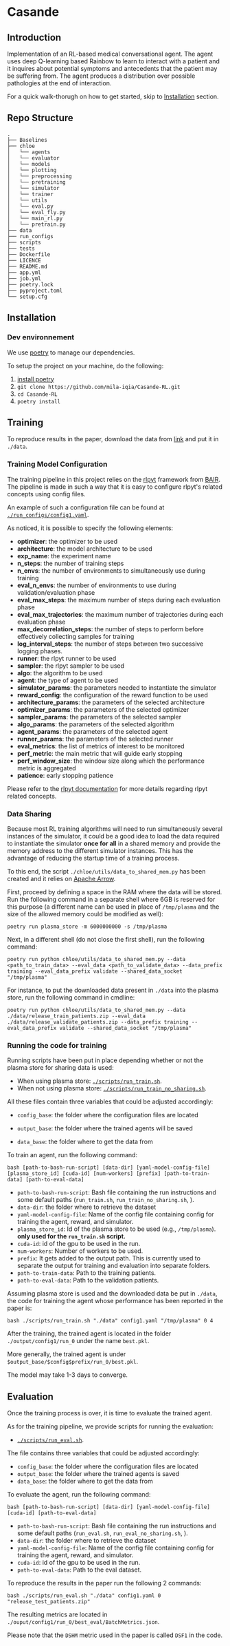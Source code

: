# Casande

## Introduction

Implementation of an RL-based medical conversational agent. The agent uses deep Q-learning based Rainbow to learn to interact with a patient and it inquires about potential symptoms and antecedents that the patient may be suffering from. The agent produces a distribution over possible pathologies at the end of interaction.


For a quick walk-thorugh on how to get started, skip to [Installation](#installation) section.


## Repo Structure
```
.
├── Baselines
├── chloe
│   └── agents
│   └── evaluator
│   └── models
│   └── plotting
│   └── preprocessing
│   └── pretraining
│   └── simulator
│   └── trainer
│   └── utils
│   └── eval.py
│   └── eval_fly.py
│   └── main_rl.py
│   └── pretrain.py
├── data
├── run_configs
├── scripts
├── tests
├── Dockerfile
├── LICENCE
├── README.md
├── app.yml
├── job.yml
├── poetry.lock
├── pyproject.toml
└── setup.cfg
```

## Installation

### Dev environnement
We use [poetry](https://github.com/python-poetry/poetry) to manage our dependencies.

To setup the project on your machine, do the following:

1. [install poetry](https://github.com/python-poetry/poetry#installation)
2. `git clone https://github.com/mila-iqia/Casande-RL.git`
3. `cd Casande-RL` 
4. `poetry install`


## Training

To reproduce results in the paper, download the data from [link](https://figshare.com/articles/dataset/DDXPlus_Dataset/20043374) and put it in `./data`.

### Training Model Configuration

The training pipeline in this project relies on the [rlpyt](https://rlpyt.readthedocs.io/en/latest/index.html) framework from [BAIR](https://bair.berkeley.edu/blog/2019/09/24/rlpyt/). The pipeline is made in such a way that it is easy to configure rlpyt's related concepts using config files. 

An example of such a configuration file can be found at [`./run_configs/config1.yaml`](run_configs/config1.yaml).

As noticed, it is possible to specify the following elements:
   - **optimizer**: the optimizer to be used
   - **architecture**: the model architecture to be used
   - **exp_name**: the experiment name
   - **n_steps**: the number of training steps
   - **n_envs**: the number of environments to simultaneously use during training
   - **eval_n_envs**: the number of environments to use during validation/evaluation phase
   - **eval_max_steps**: the maximum number of steps during each evaluation phase
   - **eval_max_trajectories**: the maximum number of trajectories during each evaluation phase
   - **max_decorrelation_steps**: the number of steps to perform before effectively collecting samples for training
   - **log_interval_steps**: the number of steps between two successive logging phases.
   - **runner**: the rlpyt runner to be used
   - **sampler**: the rlpyt sampler to be used
   - **algo**: the algorithm to be used
   - **agent**: the type of agent to be used
   - **simulator_params**: the parameters needed to instantiate the simulator
   - **reward_config**: the configuration of the reward function to be used
   - **architecture_params**: the parameters of the selected architecture
   - **optimizer_params**: the parameters of the selected optimizer
   - **sampler_params**: the parameters of the selected sampler
   - **algo_params**: the parameters of the selected algorithm
   - **agent_params**: the parameters of the selected agent
   - **runner_params**: the parameters of the selected runner
   - **eval_metrics**: the list of metrics of interest to be monitored
   - **perf_metric**: the main metric that will guide early stopping
   - **perf_window_size**: the window size along which the performance metric is aggregated
   - **patience**: early stopping patience

Please refer to the [rlpyt documentation](https://rlpyt.readthedocs.io/en/latest/index.html) for more details regarding rlpyt related concepts.


### Data Sharing
Because most RL training algorithms will need to run simultaneously several instances of the simulator, it could be a good idea to load the data required to instantiate the simulator **once for all** in a shared memory and provide the memory address to the different simulator instances. This has the advantage of reducing the startup time of a training process.

To this end, the script `./chloe/utils/data_to_shared_mem.py` has been created and it relies on [Apache Arrow](https://arrow.apache.org/docs/python/).

First, proceed by defining a space in the RAM where the data will be stored. Run the following command in a separate shell where 6GB is reserved for this purpose (a different name can be used in place of `/tmp/plasma` and the size of the allowed memory could be modified as well):
```
poetry run plasma_store -m 6000000000 -s /tmp/plasma
```

Next, in a different shell (do not close the first shell), run the following command:
```
poetry run python chloe/utils/data_to_shared_mem.py --data <path_to_train_data> --eval_data <path_to_validate_data> --data_prefix training --eval_data_prefix validate --shared_data_socket "/tmp/plasma" 
```
For instance, to put the downloaded data  present in `./data` into the plasma store, run the following command in cmdline:
```
poetry run python chloe/utils/data_to_shared_mem.py --data ./data/release_train_patients.zip --eval_data ./data/release_validate_patients.zip --data_prefix training --eval_data_prefix validate --shared_data_socket "/tmp/plasma" 
```

### Running the code for training

Running scripts have been put in place depending whether or not the plasma store for sharing data is used:
   - When using plasma store: [`./scripts/run_train.sh`](scripts/run_train.sh).
   - When not using plasma store: [`./scripts/run_train_no_sharing.sh`](scripts/run_train_no_sharing.sh).

All these files contain three variables that could be adjusted accordingly:
   - `config_base`: the folder where the configuration files are located
   - `output_base`: the folder where the trained agents will be saved

   - `data_base`: the folder where to get the data from

To train an agent, run the following command:
```
bash [path-to-bash-run-script] [data-dir] [yaml-model-config-file] [plasma_store_id] [cuda-id] [num-workers] [prefix] [path-to-train-data] [path-to-eval-data]
```
- `path-to-bash-run-script`: Bash file containing the run instructions and some default paths (`run_train.sh`, `run_train_no_sharing.sh`, ).
- `data-dir`: the folder where to retrieve the dataset
- `yaml-model-config-file`: Name of the config file containing config for training the agent, reward, and simulator.
- `plasma_store_id`: Id of the plasma store to be used (e.g., `/tmp/plasma`). **only used for the `run_train.sh` script.**
- `cuda-id`: id of the gpu to be used in the run.
- `num-workers`: Number of workers to be used.
- `prefix`: It gets added to the output path. This is currently used to separate the output for training and evaluation into separate folders.
- `path-to-train-data`: Path to the training patients. 
- `path-to-eval-data`: Path to the validation patients.


Assuming plasma store is used and the downloaded data be put in `./data`, the code for training the agent whose performance has been reported in the paper is:

```
bash ./scripts/run_train.sh "./data" config1.yaml "/tmp/plasma" 0 4
```

After the training, the trained agent is located in the folder `./output/config1/run_0` under the name `best.pkl`.

More generally, the trained agent is under `$output_base/$config$prefix/run_0/best.pkl`.


The model may take 1-3 days to converge.

## Evaluation

Once the training process is over, it is time to evaluate the trained agent.

As for the training pipeline, we provide scripts for running the evaluation:
   - [`./scripts/run_eval.sh`](scripts/run_eval.sh).


The file contains three variables that could be adjusted accordingly:
   - `config_base`: the folder where the configuration files are located
   - `output_base`: the folder where the trained agents is saved
   - `data_base`: the folder where to get the data from

To evaluate the agent, run the following command:
```
bash [path-to-bash-run-script] [data-dir] [yaml-model-config-file] [cuda-id] [path-to-eval-data]
```

- `path-to-bash-run-script`: Bash file containing the run instructions and some default paths (`run_eval.sh`, `run_eval_no_sharing.sh`, ).
- `data-dir`: the folder where to retrieve the dataset
- `yaml-model-config-file`: Name of the config file containing config for training the agent, reward, and simulator.
- `cuda-id`: id of the gpu to be used in the run.
- `path-to-eval-data`: Path to the eval dataset.



To reproduce the results in the paper run the following 2 commands:

```
bash ./scripts/run_eval.sh "./data" config1.yaml 0  "release_test_patients.zip"
```

The resulting metrics are located in `./ouput/config1/run_0/best_eval/BatchMetrics.json`.

Please note that the `DSHM` metric used in the paper is called `DSF1` in the code.
